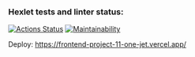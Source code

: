 ### Hexlet tests and linter status:
[![Actions Status](https://github.com/Pyplee/frontend-project-11/actions/workflows/hexlet-check.yml/badge.svg)](https://github.com/Pyplee/frontend-project-11/actions)
[![Maintainability](https://api.codeclimate.com/v1/badges/f3f6016e372b33afca59/maintainability)](https://codeclimate.com/github/Pyplee/frontend-project-11/maintainability)

Deploy: https://frontend-project-11-one-jet.vercel.app/